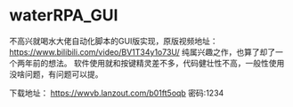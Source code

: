 # waterRPA_GUI
不高兴就喝水大佬自动化脚本的GUI版实现，原版视频地址：https://www.bilibili.com/video/BV1T34y1o73U/
纯属兴趣之作，也算了却了一个两年前的想法。
软件使用就和按键精灵差不多，代码健壮性不高，一般性使用没啥问题，有问题可以提。

下载地址：
https://wwvb.lanzout.com/b01ft5oqb
密码:1234
